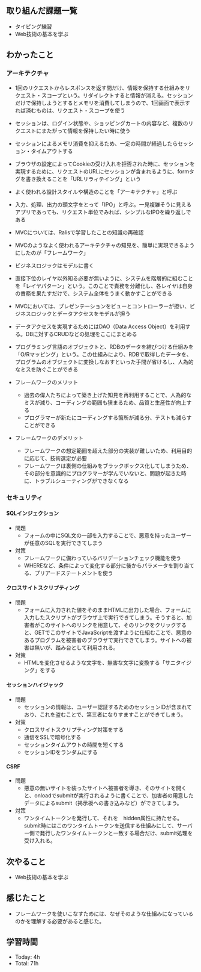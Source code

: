 ## 取り組んだ課題一覧
- タイピング練習
- Web技術の基本を学ぶ
## わかったこと
### アーキテクチャ
- 1回のリクエストからレスポンスを返す間だけ、情報を保持する仕組みをリクエスト・スコープという。リダイレクトすると情報が消える。セッションだけで保持しようとするとメモリを消費してしまうので、1回画面で表示すれば済むものは、リクエスト・スコープを使う
- セッションは、ログイン状態や、ショッピングカートの内容など、複数のリクエストにまたがって情報を保持したい時に使う
- セッションによるメモリ消費を抑えるため、一定の時間が経過したらセッション・タイムアウトする
- ブラウザの設定によってCookieの受け入れを拒否された時に、セッションを実現するために、リクエストのURLにセッションが含まれるように、formタグを書き換えることを「URLリラィテイング」という
- よく使われる設計スタイルや構造のことを「アーキテクチャ」と呼ぶ
- 入力、処理、出力の頭文字をとって「IPO」と呼ぶ。一見複雑そうに見えるアプリであっても、リクエスト単位でみれば、シンプルなIPOを繰り返しである
- MVCについては、Ralisで学習したことの知識の再確認
- MVCのようなよく使われるアーキテクチャの知見を、簡単に実現できるようにしたのが「フレームワーク」
- ビジネスロジックはモデルに書く
- 直接下位のレイヤ以外知る必要が無いように、システムを階層的に組むことを「レイヤパターン」という。このことで責務を分離化し、各レイヤは自身の責務を果たすだけで、システム全体をうまく動かすことができる
- MVCにおいては、プレゼンテーションをビューとコントローラーが担い、ビジネスロジックとデータアクセスをモデルが担う
- データアクセスを実現するためにはDAO（Data Access Object）を利用する。DBに対するCRUDなどの処理をここにまとめる
- プログラミング言語のオブジェクトと、RDBのデータを結びつける仕組みを「O/Rマッピング」という。この仕組みにより、RDBで取得したデータを、プログラムのオブジェクトに変換しなおすといった手間が省けるし、人為的なミスを防ぐことができる
  
- フレームワークのメリット
  - 過去の偉人たちによって築き上げた知見を再利用することで、人為的なミスが減り、コーディングの範囲も狭まるため、品質と生産性が向上する
  - プログラマーが新たにコーディングする箇所が減る分、テストも減らすことができる
  
- フレームワークのデメリット
  - フレームワークの想定範囲を超えた部分の実装が難しいため、利用目的に応じて、技術選定が必要
  - フレームワークは裏側の仕組みをブラックボックス化してしまうため、その部分を意識的にプログラマーが学んでいないと、問題が起きた時に、トラブルシューティングができなくなる
### セキュリティ
#### SQLインジェクション
- 問題
  - フォームの中にSQL文の一部を入力することで、悪意を持ったユーザーが任意のSQLを実行できてしまう
- 対策
  - フレームワークに備わっているバリデーションチェック機能を使う
  - WHEREなど、条件によって変化する部分に後からパラメータを割り当てる、プリアードステートメントを使う
#### クロスサイトスクリプティング
- 問題
  - フォームに入力された値をそのままHTMLに出力した場合、フォームに入力したスクリプトがブラウザ上で実行できてしまう。そうすると、加害者がこのサイトへのリンクを用意して、そのリンクをクリックすると、GETでこのサイトでJavaScriptを渡すように仕組むことで、悪意のあるプログラムを被害者のブラウザで実行できてしまう。サイトへの被害は無いが、踏み台として利用される。
- 対策
  - HTMLを変化させるような文字を、無害な文字に変換する「サニタイジング」をする
#### セッションハイジャック
- 問題
  - セッションの情報は、ユーザー認証するためのセッションIDが含まれており、これを盗むことで、第三者になりすますことができてしまう。
- 対策
  - クロスサイトスクリプティング対策をする
  - 通信をSSLで暗号化する
  - セッションタイムアウトの時間を短くする
  - セッションIDをランダムにする
#### CSRF
- 問題
  - 悪意の無いサイトを装ったサイトへ被害者を導き、そのサイトを開くと、onloadでsubmitが実行されるように書くことで、加害者の用意したデータによるsubmit（掲示板への書き込みなど）ができてしまう。
- 対策
  - ワンタイムトークンを発行して、それを　hidden属性に持たせる。submit時にはこのワンタイムトークンを送信する仕組みにして、サーバー側で発行したワンタイムトークンと一致する場合だけ、submit処理を受け入れる。

## 次やること
- Web技術の基本を学ぶ
## 感じたこと
- フレームワークを使いこなすためには、なぜそのような仕組みになっているのかを理解する必要があると感じた。
## 学習時間
- Today: 4h
- Total: 71h
